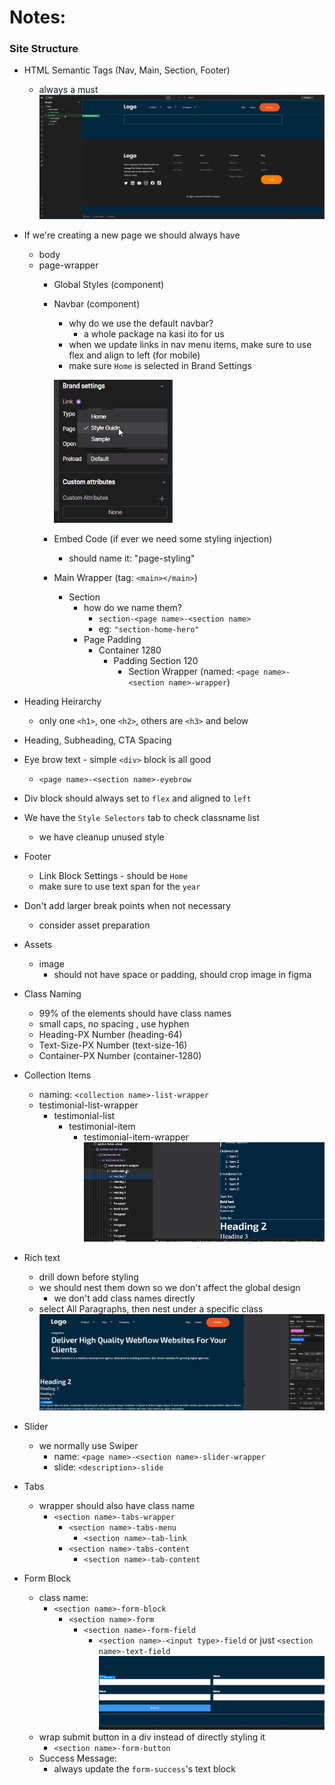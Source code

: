 # Notes:

### Site Structure
  - HTML Semantic Tags (Nav, Main, Section, Footer)
    - always a must
    ![alt text](assets/day-02/image1.png)


  - If we're creating a new page we should always have
    - body
    - page-wrapper
      - Global Styles (component)
      - Navbar (component)
        - why do we use the default navbar?
          - a whole package na kasi ito for us
        - when we update links in nav menu items, make sure to use flex and align to left (for mobile)
        - make sure `Home` is selected in Brand Settings

        ![alt text](assets/day-02/image2.png)
      - Embed Code (if ever we need some styling injection)
        - should name it: "page-styling"
      - Main Wrapper (tag: `<main></main>`)
        - Section
          - how do we name them?
            - `section-<page name>-<section name>`
            - eg: `"section-home-hero"`
          - Page Padding
            - Container 1280
              - Padding Section 120
                - Section Wrapper (named: `<page name>-<section name>-wrapper`)

  - Heading Heirarchy
    - only one `<h1>`, one `<h2>`, others are `<h3>` and below
  - Heading, Subheading, CTA Spacing
  - Eye brow text - simple `<div>` block is all good
    - `<page name>-<section name>-eyebrow`
  - Div block should always set to `flex` and aligned to `left`
  - We have the `Style Selectors` tab to check  classname list
    - we have cleanup unused style
  - Footer
    - Link Block Settings - should be `Home`
    - make sure to use text span for the `year`
  - Don't add larger break points when not necessary
    - consider asset preparation
  - Assets
    - image
      - should not have space or padding, should crop image in figma
  - Class Naming
    - 99% of the elements should have class names
    - small caps, no spacing , use hyphen
    - Heading-PX Number (heading-64) 
    - Text-Size-PX Number (text-size-16)
    - Container-PX Number (container-1280)
  - Collection Items
    - naming: `<collection name>-list-wrapper`
    - testimonial-list-wrapper
      - testimonial-list
        - testimonial-item
          - testimonial-item-wrapper
          ![alt text](assets/day-02/image3.png)
  - Rich text
    - drill down before styling
    - we should nest them down so we don't affect the global design
      - we don't add class names directly
    - select All Paragraphs, then nest under a specific class
    ![alt text](assets/day-02/image4.png)
  - Slider
    - we normally use Swiper
      - name: `<page name>-<section name>-slider-wrapper`
      - slide: `<description>-slide`
  - Tabs
    - wrapper should also have class name
      - `<section name>-tabs-wrapper`
        - `<section name>-tabs-menu`
          - `<section name>-tab-link`
        - `<section name>-tabs-content`
          - `<section name>-tab-content`
  - Form Block
    - class name:
      - `<section name>-form-block`
        - `<section name>-form`
          - `<section name>-form-field`
            - `<section name>-<input type>-field` or just `<section name>-text-field`
          ![alt text](assets/day-02/image5.png)
    - wrap submit button in a div instead of directly styling it
      - `<section name>-form-button`
    - Success Message:
      - always update  the `form-success`'s text block

